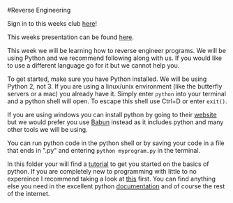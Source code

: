 #Reverse Engineering

Sign in to this weeks club [here](http://bit.ly/bthscyber)!

This weeks presentation can be found [here](https://goo.gl/ErLUDN).

This week we will be learning how to reverse engineer programs. We will be using Python and we recommend following along with us. If you would like to use a different language go for it but we cannot help you.

To get started, make sure you have Python installed. We will be using Python 2, not 3.
If you are using a linux/unix environment (like the butterfly servers or a mac) you already have it.
Simply enter `python` into your terminal and a python shell will open. To escape this shell use Ctrl+D or enter `exit()`.

If you are using windows you can install python by going to their [website](http://python.org) but we would prefer you use [Babun](http://babun.github.io) instead as it includes python and many other tools we will be using.

You can run python code in the python shell or by saving your code in a file that ends in ".py" and entering `python myprogram.py` in the terminal.

In this folder your will find a [tutorial](tutorial.py) to get you started on the basics of python. If you are completely new to programming with little to no expereince I recommend taking a look at [this](http://kchung.co/public/python/tutorial/1_firststeps.md) first. You can find anything else you need in the excellent python [documentation](https://docs.python.org/2/) and of course the rest of the internet.
